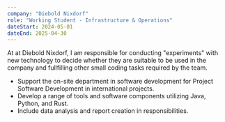 ```yaml
---
company: "Diebold Nixdorf"
role: "Working Student - Infrastructure & Operations"
dateStart: 2024-05-01
dateEnd: 2025-04-30
---
```


At at Diebold Nixdorf, I am responsible for conducting "experiments" with new
technology to decide whether they are suitable to be used in the company and fullfilling
other small coding tasks required by the team.

-   Support the on-site department in software development for Project Software Development in international projects.
-   Develop a range of tools and software components utilizing Java, Python, and Rust.
-   Include data analysis and report creation in responsibilities.
